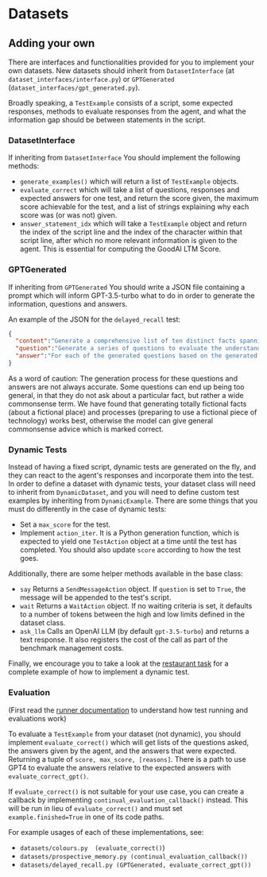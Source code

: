 # Datasets


## Adding your own
There are interfaces and functionalities provided for you to implement your own datasets. New datasets should inherit from `DatasetInterface` (at `dataset_interfaces/interface.py`) or `GPTGenerated` (`dataset_interfaces/gpt_generated.py`).

Broadly speaking, a `TestExample` consists of a script, some expected responses, methods to evaluate responses from the agent, and what the information gap should be between statements in the script.


### DatasetInterface
If inheriting from `DatasetInterface` You should implement the following methods:
- `generate_examples()` which will return a list of `TestExample` objects.
- `evaluate_correct` which will take a list of questions, responses and expected answers for one test, and return the score given, the maximum score achievable for the test, and a list of strings explaining why each score was (or was not) given.
- `answer_statement_idx` which will take a `TestExample` object and return the index of the script line and the index of the character within that script line, after which no more relevant information is given to the agent. This is essential for computing the GoodAI LTM Score.

### GPTGenerated
If inheriting from `GPTGenerated` You should write a JSON file containing
a prompt which will inform GPT-3.5-turbo what to do in order to generate the information, questions and answers.

An example of the JSON for the `delayed_recall` test:
```json
{
  "content":"Generate a comprehensive list of ten distinct facts spanning various subjects (e.g., history, science, arts) pertaining to a fictional world.",
  "question":"Generate a series of questions to evaluate the understanding of each distinct fact from the content prompt above. There needs to be ten questions.",
  "answer":"For each of the generated questions based on the generated content, provide the key information that would make for a desired answer. There needs to be ten answers."
}
```

As a word of caution: The generation process for these questions and answers are not always accurate. Some questions can end up being too general, in that they do not ask about a particular fact, but rather a wide commonsense term.
We have found that generating totally fictional facts (about a fictional place) and processes (preparing to use a fictional piece of technology) works best, otherwise the model can give general commonsense advice which is marked correct.

### Dynamic Tests

Instead of having a fixed script, dynamic tests are generated on the fly, and they can react to the agent's responses and incorporate them into the test. In order to define a dataset with dynamic tests, your dataset class will need to inherit from `DynamicDataset`, and you will need to define custom test examples by inheriting from `DynamicExample`. There are some things that you must do differently in the case of dynamic tests:

- Set a `max_score` for the test.
- Implement `action_iter`. It is a Python generation function, which is expected to yield one `TestAction` object at a time until the test has completed. You should also update `score` according to how the test goes.

Additionally, there are some helper methods available in the base class:

- `say` Returns a `SendMessageAction` object. If `question` is set to `True`, the message will be appended to the test's script.
- `wait` Returns a `WaitAction` object. If no waiting criteria is set, it defaults to a number of tokens between the high and low limits defined in the dataset class.
- `ask_llm` Calls an OpenAI LLM (by default `gpt-3.5-turbo`) and returns a text response. It also registers the cost of the call as part of the benchmark management costs.

Finally, we encourage you to take a look at the [restaurant task](restaurant.py) for a complete example of how to implement a dynamic test.

### Evaluation

(First read the [runner documentation](../runner/README.md) to understand how test running and evaluations work) 

To evaluate a `TestExample` from your dataset (not dynamic), you should implement `evaluate_correct()` which will get lists  of the questions asked, the answers given by the agent, and the answers that were expected.  Returning a tuple of `score, max_score, [reasons]`. There is a path to use GPT4 to evaluate the answers relative to the expected answers with `evaluate_correct_gpt()`.

If `evaluate_correct()` is not suitable for your use case, you can create a callback by implementing `continual_evaluation_callback()` instead. This will be run in lieu of `evaluate_correct()` and must set `example.finished=True` in one of its code paths.

For example usages of each of these implementations, see:
* `datasets/colours.py  (evaluate_correct()`)
* `datasets/prospective_memory.py (continual_evaluation_callback())` 
* `datasets/delayed_recall.py (GPTGenerated, evaluate_correct_gpt())`
